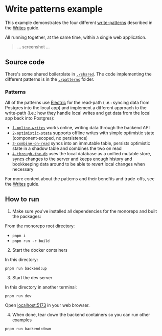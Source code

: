 # Write patterns example

This example demonstrates the four different [write-patterns](https://electric-sql.com/docs/guides/writes#patterns) described in the [Writes](https://electric-sql.com/docs/guides/writes#patterns) guide.

All running together, at the same time, within a single web application.

> ... screenshot ...

<!--
You can see the example deployed and running online at:
https://write-patterns.examples.electric-sql.com
-->

## Source code

There's some shared boilerplate in [`./shared`](./shared). The code implementing the different patterns is in the [`./patterns`](./patterns) folder.

### Patterns

All of the patterns use [Electric](https://electric-sql.com/product/sync) for the read-path (i.e.: syncing data from Postgres into the local app) and implement a different approach to the write-path (i.e.: how they handle local writes and get data from the local app back into Postgres):

- [`1-online-writes`](./patterns/1-online-writes) works online, writing data through the backend API
- [`2-optimistic-state`](./patterns/2-optimistic-state) supports offline writes with simple optimistic state (component-scoped, no persistence)
- [`3-combine-on-read`](./patterns/3-combine-on-read) syncs into an immutable table, persists optimistic state in a shadow table and combines the two on read
- [`4-through-the-db`](./patterns/4-through-the-db) uses the local database as a unified mutable store, syncs changes to the server and keeps enough history and bookkeeping data around to be able to revert local changes when necessary

For more context about the patterns and their benefits and trade-offs, see the [Writes](https://electric-sql.com/docs/guides/writes#patterns) guide.

## How to run

1. Make sure you've installed all dependencies for the monorepo and built the packages:

From the monorepo root directory:

- `pnpm i`
- `pnpm run -r build`

2. Start the docker containers

In this directory:

`pnpm run backend:up`

3. Start the dev server

In this directory in another terminal:

`pnpm run dev`

Open [localhost:5173](http://localhost:5173) in your web browser.

4. When done, tear down the backend containers so you can run other examples

`pnpm run backend:down`
